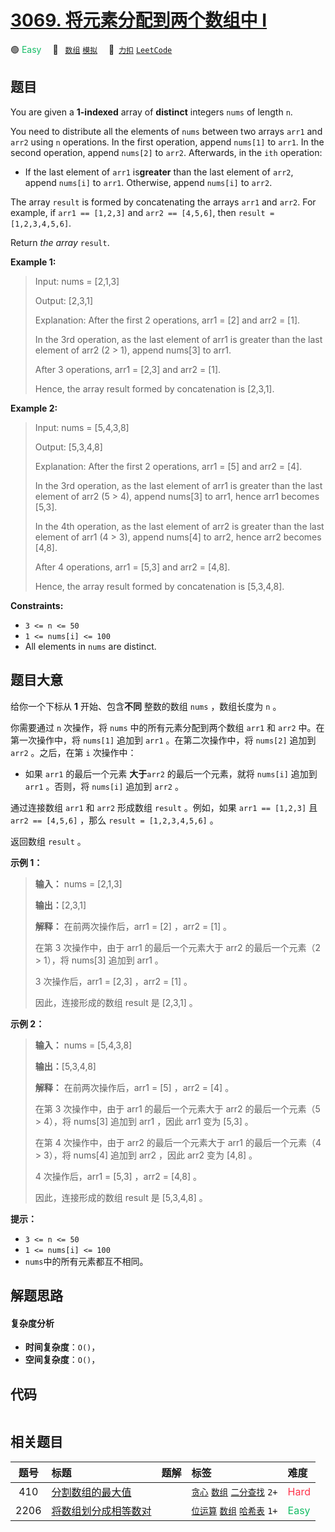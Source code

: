 # [3069. 将元素分配到两个数组中 I](https://2xiao.github.io/leetcode-js/problem/3069.html)

🟢 <font color=#15bd66>Easy</font>&emsp; 🔖&ensp; [`数组`](/tag/array.md) [`模拟`](/tag/simulation.md)&emsp; 🔗&ensp;[`力扣`](https://leetcode.cn/problems/distribute-elements-into-two-arrays-i) [`LeetCode`](https://leetcode.com/problems/distribute-elements-into-two-arrays-i)

## 题目

You are given a **1-indexed** array of **distinct** integers `nums` of length
`n`.

You need to distribute all the elements of `nums` between two arrays `arr1`
and `arr2` using `n` operations. In the first operation, append `nums[1]` to
`arr1`. In the second operation, append `nums[2]` to `arr2`. Afterwards, in
the `ith` operation:

  * If the last element of `arr1` is**greater** than the last element of `arr2`, append `nums[i]` to `arr1`. Otherwise, append `nums[i]` to `arr2`.

The array `result` is formed by concatenating the arrays `arr1` and `arr2`.
For example, if `arr1 == [1,2,3]` and `arr2 == [4,5,6]`, then `result =
[1,2,3,4,5,6]`.

Return _the array_ `result`.



**Example 1:**

> Input: nums = [2,1,3]
> 
> Output: [2,3,1]
> 
> Explanation: After the first 2 operations, arr1 = [2] and arr2 = [1].
> 
> In the 3rd operation, as the last element of arr1 is greater than the last element of arr2 (2 > 1), append nums[3] to arr1.
> 
> After 3 operations, arr1 = [2,3] and arr2 = [1].
> 
> Hence, the array result formed by concatenation is [2,3,1].

**Example 2:**

> Input: nums = [5,4,3,8]
> 
> Output: [5,3,4,8]
> 
> Explanation: After the first 2 operations, arr1 = [5] and arr2 = [4].
> 
> In the 3rd operation, as the last element of arr1 is greater than the last element of arr2 (5 > 4), append nums[3] to arr1, hence arr1 becomes [5,3].
> 
> In the 4th operation, as the last element of arr2 is greater than the last element of arr1 (4 > 3), append nums[4] to arr2, hence arr2 becomes [4,8].
> 
> After 4 operations, arr1 = [5,3] and arr2 = [4,8].
> 
> Hence, the array result formed by concatenation is [5,3,4,8].

**Constraints:**

  * `3 <= n <= 50`
  * `1 <= nums[i] <= 100`
  * All elements in `nums` are distinct.


## 题目大意

给你一个下标从 **1** 开始、包含**不同** 整数的数组 `nums` ，数组长度为 `n` 。

你需要通过 `n` 次操作，将 `nums` 中的所有元素分配到两个数组 `arr1` 和 `arr2` 中。在第一次操作中，将 `nums[1]` 追加到
`arr1` 。在第二次操作中，将 `nums[2]` 追加到 `arr2` 。之后，在第 `i` 次操作中：

  * 如果 `arr1` 的最后一个元素 **大于**`arr2` 的最后一个元素，就将 `nums[i]` 追加到 `arr1` 。否则，将 `nums[i]` 追加到 `arr2` 。

通过连接数组 `arr1` 和 `arr2` 形成数组 `result` 。例如，如果 `arr1 == [1,2,3]` 且 `arr2 ==
[4,5,6]` ，那么 `result = [1,2,3,4,5,6]` 。

返回数组 `result` 。



**示例 1：**

> 
> 
> 
> 
> 
> **输入：** nums = [2,1,3]
> 
> **输出：**[2,3,1]
> 
> **解释：** 在前两次操作后，arr1 = [2] ，arr2 = [1] 。
> 
> 在第 3 次操作中，由于 arr1 的最后一个元素大于 arr2 的最后一个元素（2 > 1），将 nums[3] 追加到 arr1 。
> 
> 3 次操作后，arr1 = [2,3] ，arr2 = [1] 。
> 
> 因此，连接形成的数组 result 是 [2,3,1] 。
> 
> 

**示例 2：**

> 
> 
> 
> 
> 
> **输入：** nums = [5,4,3,8]
> 
> **输出：**[5,3,4,8]
> 
> **解释：** 在前两次操作后，arr1 = [5] ，arr2 = [4] 。
> 
> 在第 3 次操作中，由于 arr1 的最后一个元素大于 arr2 的最后一个元素（5 > 4），将 nums[3] 追加到 arr1 ，因此 arr1 变为 [5,3] 。
> 
> 在第 4 次操作中，由于 arr2 的最后一个元素大于 arr1 的最后一个元素（4 > 3），将 nums[4] 追加到 arr2 ，因此 arr2 变为 [4,8] 。
> 
> 4 次操作后，arr1 = [5,3] ，arr2 = [4,8] 。
> 
> 因此，连接形成的数组 result 是 [5,3,4,8] 。
> 
> 



**提示：**

  * `3 <= n <= 50`
  * `1 <= nums[i] <= 100`
  * `nums`中的所有元素都互不相同。


## 解题思路

#### 复杂度分析

- **时间复杂度**：`O()`，
- **空间复杂度**：`O()`，

## 代码

```javascript

```

## 相关题目

<!-- prettier-ignore -->
| 题号 | 标题 | 题解 | 标签 | 难度 |
| :------: | :------ | :------: | :------ | :------ |
| 410 | [分割数组的最大值](https://leetcode.com/problems/split-array-largest-sum) |  |  [`贪心`](/tag/greedy.md) [`数组`](/tag/array.md) [`二分查找`](/tag/binary-search.md) `2+` | <font color=#ff334b>Hard</font> |
| 2206 | [将数组划分成相等数对](https://leetcode.com/problems/divide-array-into-equal-pairs) |  |  [`位运算`](/tag/bit-manipulation.md) [`数组`](/tag/array.md) [`哈希表`](/tag/hash-table.md) `1+` | <font color=#15bd66>Easy</font> |